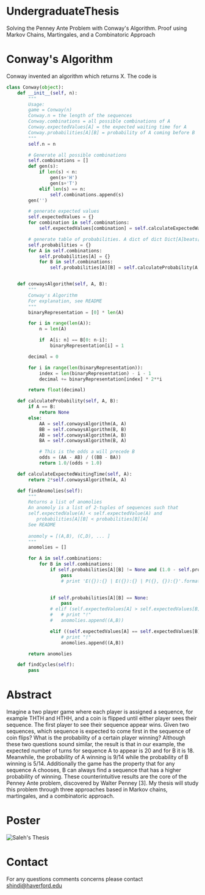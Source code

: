 # UndergraduateThesis
Solving the Penney Ante Problem with Conway's Algorithm. Proof using Markov Chains, Martingales, and a Combinatoric Approach

# Conway's Algorithm
Conway invented an algorithm which returns X. The code is
```python
class Conway(object):
	def __init__(self, n):
		"""
		Usage:
		game = Conway(n)
		Conway.n = the length of the sequences
		Conway.combinations = all possible combinations of A
		Conway.expectedValues[A] = the expected waiting time for A
		Conway.probabilities[A][B] = probability of A coming before B
		"""
		self.n = n

		# Generate all possible combinations
		self.combinations = []
		def gen(s):
			if len(s) < n:
				gen(s+'H')
				gen(s+'T')
			elif len(s) == n:
				self.combinations.append(s)
		gen('')

		# generate expected values
		self.expectedValues = {}
		for combination in self.combinations:
			self.expectedValues[combination] = self.calculateExpectedWaitingTime(combination)

		# generate table of probabilities. A dict of dict Dict[A]beats[B]
		self.probabilities = {}
		for A in self.combinations:
			self.probabilities[A] = {}
			for B in self.combinations:
				self.probabilities[A][B] = self.calculateProbability(A, B)


	def conwaysAlgorithm(self, A, B):
		"""
		Conway's Algorithm
		For explanation, see README
		"""
		binaryRepresentation = [0] * len(A)

		for i in range(len(A)):
			n = len(A) 

			if  A[i: n] == B[0: n-i]:
				binaryRepresentation[i] = 1

		decimal = 0

		for i in range(len(binaryRepresentation)):
			index = len(binaryRepresentation) - i - 1
			decimal += binaryRepresentation[index] * 2**i

		return float(decimal)

	def calculateProbability(self, A, B):
		if A == B:
			return None
		else:
			AA = self.conwaysAlgorithm(A, A)
			BB = self.conwaysAlgorithm(B, B) 
			AB = self.conwaysAlgorithm(A, B) 
			BA = self.conwaysAlgorithm(B, A)  

			# This is the odds a will precede B
			odds = (AA - AB) / ((BB - BA))
			return 1.0/(odds + 1.0)

	def calculateExpectedWaitingTime(self, A):
		return 2*self.conwaysAlgorithm(A, A)

	def findAnomolies(self):
		"""
		Returns a list of anomolies
		An anomoly is a list of 2-tuples of sequences such that 
		self.expectedValue(A) < self.expectedValue(A) and
		   probabilities[A][B] < probabilities[B][A]
		See README
		   
		anomoly = [(A,B), (C,D), ... ] 
		"""
		anomolies = []

		for A in self.combinations:
			for B in self.combinations:
				if self.probabilities[A][B] != None and (1.0 - self.probabilities[A][B]) < 0.5:
					pass
					# print 'E({}):{} | E({}):{} | P({}, {}):{}'.format(A, self.expectedValues[A], B, self.expectedValues[B], A, B, self.probabilities[A][B])
					

				if self.probabilities[A][B] == None:
					pass
				# elif (self.expectedValues[A] > self.expectedValues[B]) and self.probabilities[A][B] < 0.5:
				# 	# print "!"
				# 	anomolies.append((A,B))

				elif ((self.expectedValues[A] == self.expectedValues[B])):
					# print "!"
					anomolies.append((A,B))

		return anomolies

	def findCycles(self):
		pass

```

# Abstract  
Imagine a two player game where each player is assigned a sequence, for example THTH and HTHH, and a coin is flipped until either player sees their sequence. The first player to see their sequence appear wins. Given two sequences, which sequence is expected to come first in the sequence of coin flips? What is the probability of a certain player winning? Although these two questions sound similar, the result is that in our example, the expected number of turns for sequence A to appear is 20 and for B it is 18. Meanwhile, the probability of A winning is 9/14 while the probability of B winning is 5/14. Additionally the game has the property that for any sequence A chooses, B can always find a sequence that has a higher probability of winning. These counterintuitive results are the core of the Penney Ante problem, discovered by Walter Penney [3]. My thesis will study this problem through three approaches based in Markov chains, martingales, and a combinatoric approach.

# Poster 
![Saleh's Thesis](http://i.imgur.com/KczPx55.jpg)

# Contact
For any questions comments concerns please contact shindi@haverford.edu
